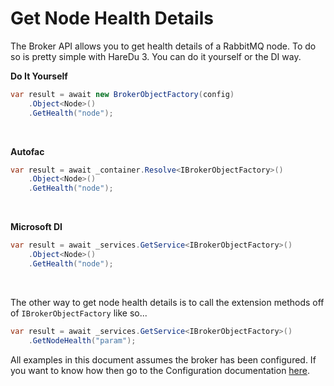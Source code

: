 # Get Node Health Details

The Broker API allows you to get health details of a RabbitMQ node. To do so is pretty simple with HareDu 3. You can do it yourself or the DI way.

**Do It Yourself**

```c#
var result = await new BrokerObjectFactory(config)
    .Object<Node>()
    .GetHealth("node");
```
<br>

**Autofac**

```c#
var result = await _container.Resolve<IBrokerObjectFactory>()
    .Object<Node>()
    .GetHealth("node");
```
<br>

**Microsoft DI**

```c#
var result = await _services.GetService<IBrokerObjectFactory>()
    .Object<Node>()
    .GetHealth("node");
```
<br>

The other way to get node health details is to call the extension methods off of ```IBrokerObjectFactory``` like so...

```c#
var result = await _services.GetService<IBrokerObjectFactory>()
    .GetNodeHealth("param");
```

All examples in this document assumes the broker has been configured. If you want to know how then go to the Configuration documentation [here](https://github.com/ahives/HareDu3/blob/master/docs/configuration.md).

